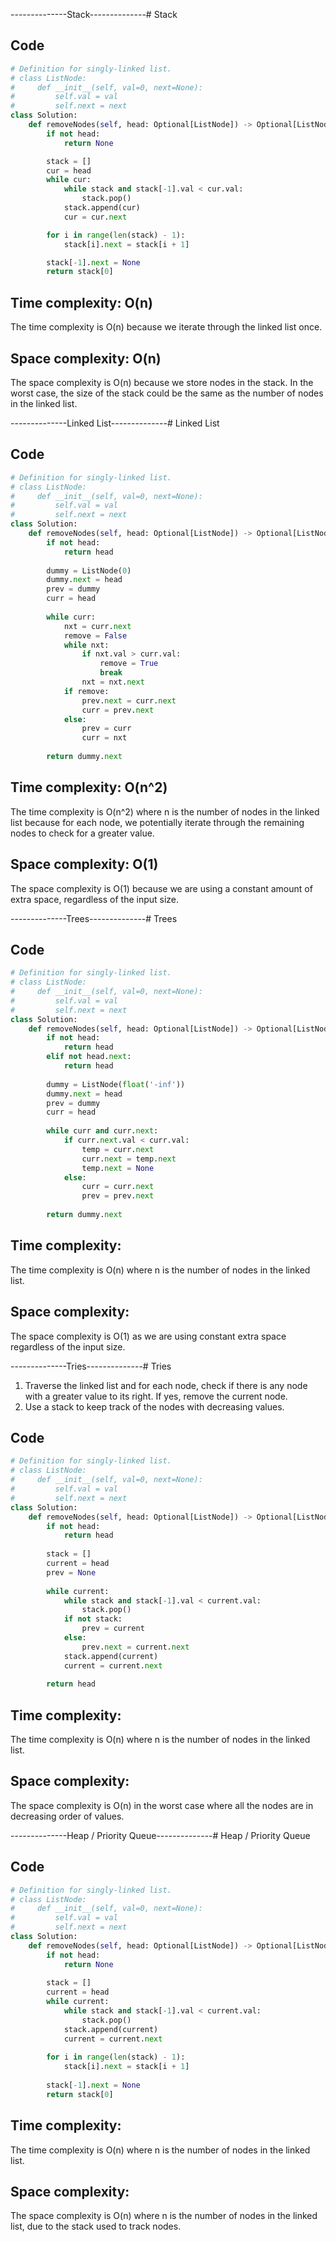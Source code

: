 --------------Stack--------------# Stack

## Code

``` python
# Definition for singly-linked list.
# class ListNode:
#     def __init__(self, val=0, next=None):
#         self.val = val
#         self.next = next
class Solution:
    def removeNodes(self, head: Optional[ListNode]) -> Optional[ListNode]:
        if not head:
            return None

        stack = []
        cur = head
        while cur:
            while stack and stack[-1].val < cur.val:
                stack.pop()
            stack.append(cur)
            cur = cur.next

        for i in range(len(stack) - 1):
            stack[i].next = stack[i + 1]

        stack[-1].next = None
        return stack[0]
```


## Time complexity: O(n)
The time complexity is O(n) because we iterate through the linked list once.

## Space complexity: O(n)
The space complexity is O(n) because we store nodes in the stack. In the worst case, the size of the stack could be the same as the number of nodes in the linked list.

--------------Linked List--------------# Linked List

## Code

``` python
# Definition for singly-linked list.
# class ListNode:
#     def __init__(self, val=0, next=None):
#         self.val = val
#         self.next = next
class Solution:
    def removeNodes(self, head: Optional[ListNode]) -> Optional[ListNode]:
        if not head:
            return head
        
        dummy = ListNode(0)
        dummy.next = head
        prev = dummy
        curr = head
        
        while curr:
            nxt = curr.next
            remove = False
            while nxt:
                if nxt.val > curr.val:
                    remove = True
                    break
                nxt = nxt.next
            if remove:
                prev.next = curr.next
                curr = prev.next
            else:
                prev = curr
                curr = nxt
        
        return dummy.next
```

## Time complexity: O(n^2)
The time complexity is O(n^2) where n is the number of nodes in the linked list because for each node, we potentially iterate through the remaining nodes to check for a greater value.

## Space complexity: O(1)
The space complexity is O(1) because we are using a constant amount of extra space, regardless of the input size.

--------------Trees--------------# Trees

## Code

``` python
# Definition for singly-linked list.
# class ListNode:
#     def __init__(self, val=0, next=None):
#         self.val = val
#         self.next = next
class Solution:
    def removeNodes(self, head: Optional[ListNode]) -> Optional[ListNode]:
        if not head:
            return head
        elif not head.next:
            return head
        
        dummy = ListNode(float('-inf'))
        dummy.next = head
        prev = dummy
        curr = head
        
        while curr and curr.next:
            if curr.next.val < curr.val:
                temp = curr.next
                curr.next = temp.next
                temp.next = None
            else:
                curr = curr.next
                prev = prev.next
        
        return dummy.next
```

## Time complexity:
The time complexity is O(n) where n is the number of nodes in the linked list.

## Space complexity:
The space complexity is O(1) as we are using constant extra space regardless of the input size.

--------------Tries--------------# Tries

1. Traverse the linked list and for each node, check if there is any node with a greater value to its right. If yes, remove the current node.
2. Use a stack to keep track of the nodes with decreasing values.

## Code

``` python
# Definition for singly-linked list.
# class ListNode:
#     def __init__(self, val=0, next=None):
#         self.val = val
#         self.next = next
class Solution:
    def removeNodes(self, head: Optional[ListNode]) -> Optional[ListNode]:
        if not head:
            return head
        
        stack = []
        current = head
        prev = None
        
        while current:
            while stack and stack[-1].val < current.val:
                stack.pop()
            if not stack:
                prev = current
            else:
                prev.next = current.next
            stack.append(current)
            current = current.next
        
        return head
```

## Time complexity:
The time complexity is O(n) where n is the number of nodes in the linked list.

## Space complexity:
The space complexity is O(n) in the worst case where all the nodes are in decreasing order of values.

--------------Heap / Priority Queue--------------# Heap / Priority Queue

## Code

``` python
# Definition for singly-linked list.
# class ListNode:
#     def __init__(self, val=0, next=None):
#         self.val = val
#         self.next = next
class Solution:
    def removeNodes(self, head: Optional[ListNode]) -> Optional[ListNode]:
        if not head:
            return None
        
        stack = []
        current = head
        while current:
            while stack and stack[-1].val < current.val:
                stack.pop()
            stack.append(current)
            current = current.next
        
        for i in range(len(stack) - 1):
            stack[i].next = stack[i + 1]
        
        stack[-1].next = None
        return stack[0]
```


## Time complexity:
The time complexity is O(n) where n is the number of nodes in the linked list.

## Space complexity:
The space complexity is O(n) where n is the number of nodes in the linked list, due to the stack used to track nodes.

